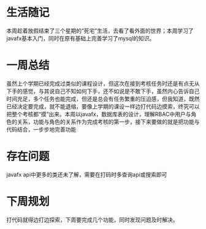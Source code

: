 # 生活随记

本周趁着放假结束了三个星期的“死宅”生活，去看了看外面的世界；本周学习了javafx基本入门，同时在原有基础上完善学习了mysql的知识。

# 一周总结

虽然上个学期已经完成过类似的课程设计，但这次在接到考核任务时还是有点无从下手的感觉，与其说自己不知如何下手，还不如说是不敢下手，虽然内心告诉自己时间充足，多个任务也能完成，但还是总会有任务繁重的压迫感，但我知道，既然已经决定要完成，就不能退缩，要像上学期的课设一样边打代码边摸索，终究可以把整个考核都“摸”出来。本周以javafx，数据库表的设计，理解RBAC中用户与角色的关系，功能与角色的关系作为完成考核的第一步，接下来要做的就是把功能与代码结合，一步步地完善功能

# 存在问题

javafx api中更多的类还未了解，需要在打码时多查询api或搜索即可

# 下周规划

打代码就得边打边探索，下周要完成几个功能，同时发现问题及时解决。